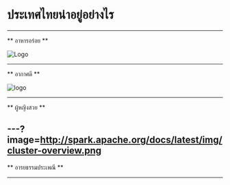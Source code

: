 # ประเทศไทยน่าอยู่อย่างไร 
---

** อาหารอร่อย **

![Logo](https://scontent.fbkk22-2.fna.fbcdn.net/v/t1.15752-9/77140607_2489819654566940_526104232147812352_n.png?_nc_cat=106&_nc_eui2=AeF8BdM5hAX_9euRHOcyaI4Uwnirf8Wh1GKhp1WcIVCCZCsN9MzGl2DwCGwn_ityuS9Y0pB2DbaRTlakiqcD6Bgqr3A46OBjsy79JQCz17p4Ig&_nc_ohc=3uJuZdWMGuIAQke-yQCLMjbW9C2ETMWQJxpU7wQ3NmwKwjQsXlEGgJEzw&_nc_ht=scontent.fbkk22-2.fna&oh=33be3c75fabc859460bcbc37c2e8ba53&oe=5E825DA6)



---
** อากาศดี ** 

![logo](https://scontent-fbkk5-7.us-fbcdn.net/v1/t.1-48/1426l78O9684I4108ZPH0J4S8_842023153_K1DlXQOI5DHP/dskvvc.qpjhg.xmwo/w/data/872/872060-topic-1429683040-5.jpg)


---
** ผู้หญิงสวย **

---?image=http://spark.apache.org/docs/latest/img/cluster-overview.png
---
** อารยธรรมประเพณี **

---


